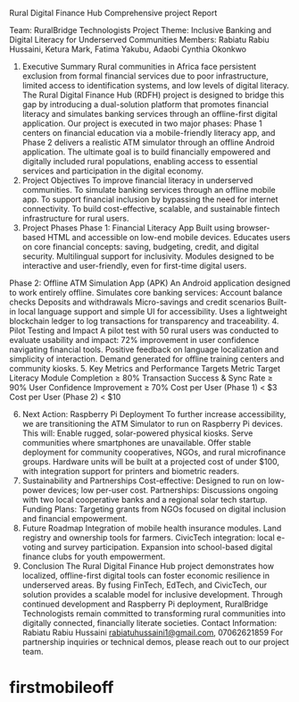  
Rural Digital Finance Hub 
Comprehensive project  Report 

Team: RuralBridge Technologists
Project Theme: Inclusive Banking and Digital Literacy for Underserved Communities
 Members: Rabiatu Rabiu Hussaini, Ketura Mark, Fatima Yakubu, Adaobi Cynthia Okonkwo
1. Executive Summary
Rural communities in Africa face persistent exclusion from formal financial services due to poor infrastructure, limited access to identification systems, and low levels of digital literacy. The Rural Digital Finance Hub (RDFH) project is designed to bridge this gap by introducing a dual-solution platform that promotes financial literacy and simulates banking services through an offline-first digital application.
Our project is executed in two major phases: Phase 1 centers on financial education via a mobile-friendly literacy app, and Phase 2 delivers a realistic ATM simulator through an offline Android application. The ultimate goal is to build financially empowered and digitally included rural populations, enabling access to essential services and participation in the digital economy.
2. Project Objectives
To improve financial literacy in underserved communities.
To simulate banking services through an offline mobile app.
To support financial inclusion by bypassing the need for internet connectivity.
To build cost-effective, scalable, and sustainable fintech infrastructure for rural users.
3. Project Phases
Phase 1: Financial Literacy App
Built using browser-based HTML and accessible on low-end mobile devices.
Educates users on core financial concepts: saving, budgeting, credit, and digital security.
Multilingual support for inclusivity.
Modules designed to be interactive and user-friendly, even for first-time digital users.





Phase 2: Offline ATM Simulation App (APK)
An Android application designed to work entirely offline.
Simulates core banking services:
Account balance checks
Deposits and withdrawals
Micro-savings and credit scenarios
Built-in local language support and simple UI for accessibility.
Uses a lightweight blockchain ledger to log transactions for transparency and traceability.
4. Pilot Testing and Impact
A pilot test with 50 rural users was conducted to evaluate usability and impact:
72% improvement in user confidence navigating financial tools.
Positive feedback on language localization and simplicity of interaction.
Demand generated for offline training centers and community kiosks.
5. Key Metrics and Performance Targets
Metric
Target
Literacy Module Completion
≥ 80%
Transaction Success & Sync Rate
≥ 90%
User Confidence Improvement
≥ 70%
Cost per User (Phase 1)
< $3
Cost per User (Phase 2)
< $10




6. Next Action: Raspberry Pi Deployment
To further increase accessibility, we are transitioning the ATM Simulator to run on Raspberry Pi devices. This will:
Enable rugged, solar-powered physical kiosks.
Serve communities where smartphones are unavailable.
Offer stable deployment for community cooperatives, NGOs, and rural microfinance groups.
Hardware units will be built at a projected cost of under $100, with integration support for printers and biometric readers.
7. Sustainability and Partnerships
Cost-effective: Designed to run on low-power devices; low per-user cost.
Partnerships: Discussions ongoing with two local cooperative banks and a regional solar tech startup.
Funding Plans: Targeting grants from NGOs focused on digital inclusion and financial empowerment.
8. Future Roadmap
Integration of mobile health insurance modules.
Land registry and ownership tools for farmers.
CivicTech integration: local e-voting and survey participation.
Expansion into school-based digital finance clubs for youth empowerment.
9. Conclusion
The Rural Digital Finance Hub project demonstrates how localized, offline-first digital tools can foster economic resilience in underserved areas. By fusing FinTech, EdTech, and CivicTech, our solution provides a scalable model for inclusive development.
Through continued development and Raspberry Pi deployment, RuralBridge Technologists remain committed to transforming rural communities into digitally connected, financially literate societies.
Contact Information:
Rabiatu Rabiu Hussaini
rabiatuhussaini1@gmail.com,        07062621859
For partnership inquiries or technical demos, please reach out to our project team.



# firstmobileoff
